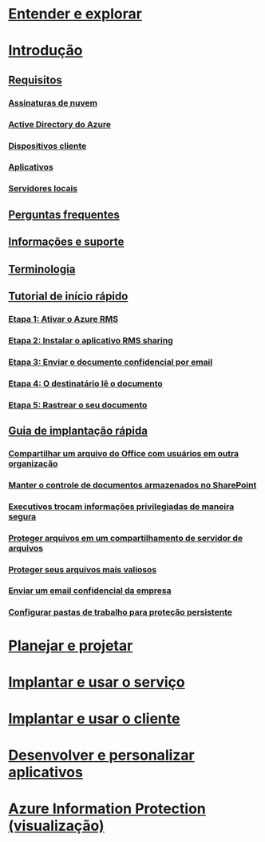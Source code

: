 # [Entender e explorar](/rights-management/understand-explore/azure-rights-management)
# [Introdução](requirements-azure-rms.md)
## [Requisitos](requirements-azure-rms.md)
### [Assinaturas de nuvem](requirements-subscriptions.md)
### [Active Directory do Azure](requirements-azure-ad.md)
### [Dispositivos cliente](requirements-client-devices.md)
### [Aplicativos](requirements-applications.md)
### [Servidores locais ](requirements-servers.md)
## [Perguntas frequentes](faqs.md)
## [Informações e suporte](information-support.md)
## [Terminologia](terminology.md)
## [Tutorial de início rápido](quick-start-tutorial.md)
### [Etapa 1: Ativar o Azure RMS](tutorial-step1.md)
### [Etapa 2: Instalar o aplicativo RMS sharing](tutorial-step2.md)
### [Etapa 3: Enviar o documento confidencial por email](tutorial-step3.md)
### [Etapa 4: O destinatário lê o documento](tutorial-step4.md)
### [Etapa 5: Rastrear o seu documento](tutorial-step5.md)
## [Guia de implantação rápida](rapid-deployment-guide.md)
### [Compartilhar um arquivo do Office com usuários em outra organização](scenario-share-office-file-externally.md)
### [Manter o controle de documentos armazenados no SharePoint](scenario-sharepoint.md)
### [Executivos trocam informações privilegiadas de maneira segura](scenario-executives-email.md)
### [Proteger arquivos em um compartilhamento de servidor de arquivos](scenario-fci.md)
### [Proteger seus arquivos mais valiosos](scenario-secure-most-valuable-files.md)
### [Enviar um email confidencial da empresa](scenario-company-confidential-email.md)
### [Configurar pastas de trabalho para proteção persistente](scenario-work-folders.md)
# [Planejar e projetar](/rights-management/plan-design/deployment-roadmap)
# [Implantar e usar o serviço](/rights-management/deploy-use/activate-service)
# [Implantar e usar o cliente](/rights-management/rms-client/use-client)
# [Desenvolver e personalizar aplicativos](/rights-management/develop/developers-guide)
# [Azure Information Protection (visualização)](/rights-management/information-protection/what-is-information-protection)


<!--HONumber=Jul16_HO3-->


